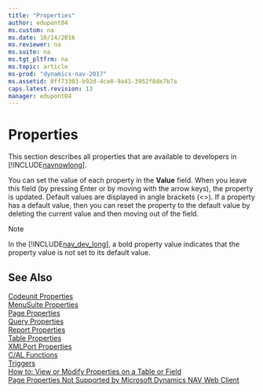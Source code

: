 ```yaml
---
title: "Properties"
author: edupont04
ms.custom: na
ms.date: 10/14/2016
ms.reviewer: na
ms.suite: na
ms.tgt_pltfrm: na
ms.topic: article
ms-prod: "dynamics-nav-2017"
ms.assetid: 0ff73303-b92d-4ce0-9a41-3952f8de7b7a
caps.latest.revision: 13
manager: edupont04
---
```

# Properties
This section describes all properties that are available to developers in [!INCLUDE[navnowlong](includes/navnowlong_md.md)].  

 You can set the value of each property in the **Value** field. When you leave this field \(by pressing Enter or by moving with the arrow keys\), the property is updated. Default values are displayed in angle brackets \(\<>\). If a property has a default value, then you can reset the property to the default value by deleting the current value and then moving out of the field.  

> [!NOTE]  
>  In the [!INCLUDE[nav_dev_long](includes/nav_dev_long_md.md)], a bold property value indicates that the property value is not set to its default value.  

## See Also  
[Codeunit Properties](Codeunit-Properties.md)  
[MenuSuite Properties](MenuSuite-Properties.md)  
[Page Properties](Page-Properties.md)  
[Query Properties](Query-Properties.md)  
[Report Properties](Report-Properties.md)  
[Table Properties](Table-Properties.md)  
[XMLPort Properties](XMLPort-Properties.md)  
[C/AL Functions](C-AL-Functions.md)  
[Triggers](Triggers.md)  
[How to: View or Modify Properties on a Table or Field](How-to--View-or-Modify-Properties-on-a-Table-or-Field.md)  
[Page Properties Not Supported by Microsoft Dynamics NAV Web Client](Page-Properties-Not-Supported-by-Microsoft-Dynamics-NAV-Web-Client.md)  
